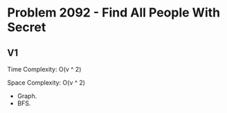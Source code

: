 # Problem 2092 - Find All People With Secret

## V1

Time Complexity: O(v ^ 2)

Space Complexity: O(v ^ 2)

- Graph.
- BFS.
